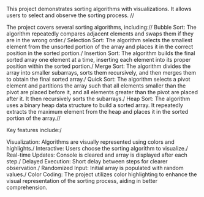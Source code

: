 This project demonstrates sorting algorithms with visualizations. It allows users to select and observe the sorting process. //

The project covers several sorting algorithms, including://
Bubble Sort: The algorithm repeatedly compares adjacent elements and swaps them if they are in the wrong order./
Selection Sort: The algorithm selects the smallest element from the unsorted portion of the array and places it in the correct position in the sorted portion./
Insertion Sort: The algorithm builds the final sorted array one element at a time, inserting each element into its proper position within the sorted portion./
Merge Sort: The algorithm divides the array into smaller subarrays, sorts them recursively, and then merges them to obtain the final sorted array./
Quick Sort: The algorithm selects a pivot element and partitions the array such that all elements smaller than the pivot are placed before it, and all elements greater than the pivot are placed after it. It then recursively sorts the subarrays./
Heap Sort: The algorithm uses a binary heap data structure to build a sorted array. It repeatedly extracts the maximum element from the heap and places it in the sorted portion of the array.//

Key features include:/

Visualization: Algorithms are visually represented using colors and highlights./
Interactive: Users choose the sorting algorithm to visualize./
Real-time Updates: Console is cleared and array is displayed after each step./
Delayed Execution: Short delay between steps for clearer observation./
Randomized Input: Initial array is populated with random values./
Color Coding: The project utilizes color highlighting to enhance the visual representation of the sorting process, aiding in better comprehension.









